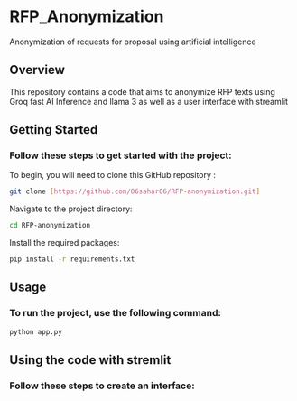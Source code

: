 # RFP_Anonymization
Anonymization of requests for proposal using artificial intelligence

## Overview

This repository contains a code that aims to anonymize RFP texts using Groq fast AI Inference and llama 3 as well as a user interface with streamlit

## Getting Started

### Follow these steps to get started with the project:
To begin, you will need to clone this GitHub repository :
```bash
git clone [https://github.com/06sahar06/RFP-anonymization.git]
```
Navigate to the project directory:
```bash 
cd RFP-anonymization
```
Install the required packages:
```bash
pip install -r requirements.txt
```
## Usage
### To run the project, use the following command:
```bash
python app.py
```


## Using the code with stremlit
### Follow these steps to create an interface:
